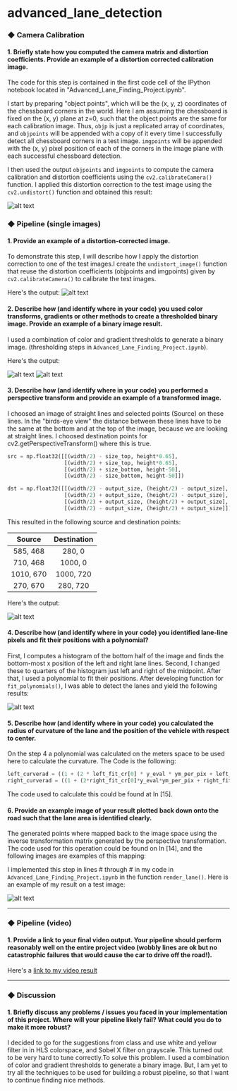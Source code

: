 # advanced_lane_detection

### ◆ Camera Calibration

#### 1. Briefly state how you computed the camera matrix and distortion coefficients. Provide an example of a distortion corrected calibration image.

The code for this step is contained in the first code cell of the IPython notebook located in "Advanced_Lane_Finding_Project.ipynb".  

I start by preparing "object points", which will be the (x, y, z) coordinates of the chessboard corners in the world. Here I am assuming the chessboard is fixed on the (x, y) plane at z=0, such that the object points are the same for each calibration image.  Thus, `objp` is just a replicated array of coordinates, and `objpoints` will be appended with a copy of it every time I successfully detect all chessboard corners in a test image.  `imgpoints` will be appended with the (x, y) pixel position of each of the corners in the image plane with each successful chessboard detection.  

I then used the output `objpoints` and `imgpoints` to compute the camera calibration and distortion coefficients using the `cv2.calibrateCamera()` function.  I applied this distortion correction to the test image using the `cv2.undistort()` function and obtained this result:

![alt text][image1]

### ◆ Pipeline (single images)

#### 1. Provide an example of a distortion-corrected image.

To demonstrate this step, I will describe how I apply the distortion correction to one of the test images.I create the `undistort_image()` function that reuse the distortion coefficients (objpoints and imgpoints) given by `cv2.calibrateCamera()` to calibrate the test images.


Here's the output:
![alt text][image2]


#### 2. Describe how (and identify where in your code) you used color transforms, gradients or other methods to create a thresholded binary image.  Provide an example of a binary image result.

I used a combination of color and gradient thresholds to generate a binary image.  (thresholding steps  in `Advanced_Lane_Finding_Project.ipynb`).  

Here's the output:

![alt text][image4]    ![alt text][image3]


#### 3. Describe how (and identify where in your code) you performed a perspective transform and provide an example of a transformed image.

 I choosed an image of straight lines and selected points (Source) on these lines. In the "birds-eye view" the distance between these lines have to be the same at the bottom and at the top of the image, because we are looking at straight lines. I choosed destination points for cv2.getPerspectiveTransform() where this is true.

```python
src = np.float32([[(width/2) - size_top, height*0.65],
                  [(width/2) + size_top, height*0.65],
                  [(width/2) + size_bottom, height-50],
                  [(width/2) - size_bottom, height-50]])

dst = np.float32([[(width/2) - output_size, (height/2) - output_size],
                  [(width/2) + output_size, (height/2) - output_size],
                  [(width/2) + output_size, (height/2) + output_size],
                  [(width/2) - output_size, (height/2) + output_size]])
```

This resulted in the following source and destination points:

| Source        | Destination   |
|:-------------:|:-------------:|
| 585, 468      | 280, 0        |
| 710, 468      | 1000, 0      |
| 1010, 670     | 1000, 720      |
| 270, 670      | 280, 720        |

Here's the output:

![alt text][image5]

#### 4. Describe how (and identify where in your code) you identified lane-line pixels and fit their positions with a polynomial?

First, I computes a histogram of the bottom half of the image and finds the bottom-most x position of the left and right lane lines. Second, I changed these to quarters of the histogram just left and right of the midpoint. After that, I used a polynomial to fit their positions. After developing function for `fit_polynomials()`, I was able to detect the lanes and yield the following results:

![alt text][image6]

#### 5. Describe how (and identify where in your code) you calculated the radius of curvature of the lane and the position of the vehicle with respect to center.

On the step 4 a polynomial was calculated on the meters space to be used here to calculate the curvature. The Code is the following:

```python
left_curverad = ((1 + (2 * left_fit_cr[0] * y_eval * ym_per_pix + left_fit_cr[1])**2)** 1.5/ np.absolute(2 * left_fit_cr[0]))
right_curverad = ((1 + (2*right_fit_cr[0]*y_eval*ym_per_pix + right_fit_cr[1])**2)**1.5) / np.absolute(2*right_fit_cr[0])
```

The code used to calculate this could be found at In [15].


#### 6. Provide an example image of your result plotted back down onto the road such that the lane area is identified clearly.

The generated points where mapped back to the image space using the inverse transformation matrix generated by the perspective transformation. The code used for this operation could be found on In [14], and the following images are examples of this mapping:


I implemented this step in lines # through # in my code in `Advanced_Lane_Finding_Project.ipynb` in the function `render_lane()`.  Here is an example of my result on a test image:

![alt text][image7]

---

### ◆ Pipeline (video)

#### 1. Provide a link to your final video output.  Your pipeline should perform reasonably well on the entire project video (wobbly lines are ok but no catastrophic failures that would cause the car to drive off the road!).

Here's a [link to my video result](project_video_output.mp4)

---

### ◆ Discussion

#### 1. Briefly discuss any problems / issues you faced in your implementation of this project.  Where will your pipeline likely fail?  What could you do to make it more robust?

I decided to go for the suggestions from class and use white and yellow filter in in HLS colorspace, and Sobel X filter on grayscale. This turned out to be very hard to tune correctly.To solve this problem. I used a combination of color and gradient thresholds to generate a binary image. But, I am yet to try all the techniques to be used for building a robust pipeline, so that I want to continue finding nice methods.





[//]: # (Image References)

[image1]: ./images/chess.png "Undistorted"
[image2]: ./images/undistort2.png
[image3]: ./images/combine.png
[image4]: ./images/combine2.png
[image5]: ./images/transform.png

[image6]: ./images/poly.png "Fit Visual"
[image7]: ./images/output.png "Output"
[video1]: ./project_video_output.mp4 "Video"
